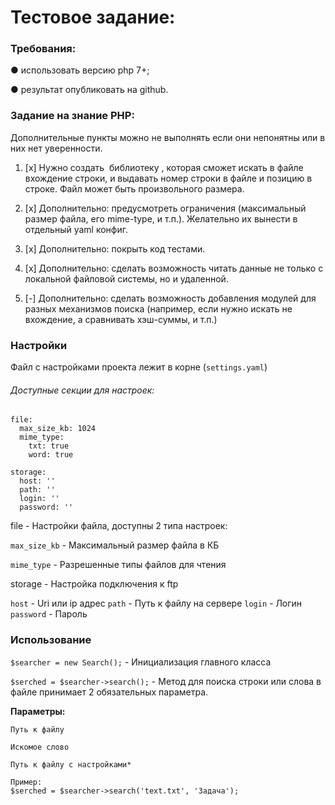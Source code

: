 # Тестовое задание:

### Требования:

● использовать версию php 7+;

● результат опубликовать на github.

### Зaдaниe нa знaниe PHP:

Дополнительные пункты можно не выполнять если они непонятны или в них
нет уверенности.

1. [x] Нужно создать ​ библиотеку​ , которая сможет искать в файле вхождение
строки, и выдавать номер строки в файле и позицию в строке. Файл
может быть произвольного размера.
2. [x] Дополнительно: предусмотреть ограничения (максимальный размер
файла, его mime-type, и т.п.). Желательно их вынести в отдельный yaml
конфиг.
3. [x] Дополнительно: покрыть код тестами.

5. [x] Дополнительно: сделать возможность читать данные не только с локальной файловой системы, но и удаленной.

6. [-] Дополнительно: сделать возможность добавления модулей для разных
механизмов поиска (например, если нужно искать не вхождение, а
сравнивать хэш-суммы, и т.п.)
### Настройки

Файл с настройками проекта лежит в корне (`settings.yaml`)

###### Доступные секции для настроек: 
```
file: 
  max_size_kb: 1024
  mime_type:
    txt: true
    word: true

storage:
  host: ''
  path: ''
  login: ''
  password: ''
```

file - Настройки файла, доступны 2 типа настроек:

`max_size_kb` - Максимальный размер файла в КБ

`mime_type` - Разрешенные типы файлов для чтения

storage - Настройка подключения к ftp

`host` - Uri или ip адрес
`path` - Путь к файлу на сервере
`login` - Логин
`password` - Пароль

### Использование

`$searcher = new Search();` - Инициализация главного класса

`$serched = $searcher->search();` - Метод для поиска строки или слова в файле принимает 2 обязательных параметра.

**Параметры:**

`Путь к файлу`

`Искомое слово`

`Путь к файлу с настройками*`

```
Пример:
$serched = $searcher->search('text.txt', 'Задача');
```
